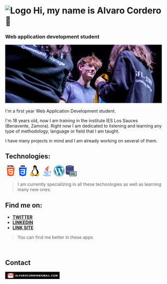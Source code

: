 # <img src="https://cdn-icons-png.flaticon.com/512/3539/3539924.png" alt="Logo" width="55px"> **Hi, my name is Alvaro Cordero** 👋

### Web application development student 

<img src="./img/background.jpg" alt="LogoGamergy" width="800px">


I'm a first year Web Application Development student.

I'm 18 years old, now I am training in the institute IES Los Sauces (Benavente, Zamora). Right now I am dedicated to listening and learning any type of methodology, language or field that I am taught.

I have many projects in mind and I am already working on several of them.




## Technologies:

![Tecnologies](img/html-5.png)
![Tecnologies](img/css-3.png)
![Tecnologies](img/linux.png)
![Tecnologies](img/java.png)
![Tecnologies](img/wordpress.png)
![Tecnologies](img/Mysql.png)



> I am currently specializing in all these technologies as well as learning many new ones.



## Find me on:

+ [**TWITTER**](https://twitter.com/KokeRL_)
+ [**LINKEDIN**](https://www.linkedin.com/in/%C3%A1lvaro-cordero-mi%C3%B1ambres-2a1893233/)
+ [**LINK SITE**](https://alvarocormi.000webhostapp.com/)

> You can find me better in these apps
  

<br>

## Contact


<img src="./img/gmail2.png" alt="LogoHTML" width="175px">

